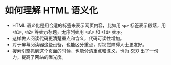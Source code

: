 # 如何理解 HTML 语义化

- HTML 语义化是用合适的标签来表示网页内容，比如用 `<p>` 标签表示段落，用 `<h1>`, `<h2>` 等表示标题，无序列表用 `<ul>` 和 `<li>` 表示。
- 这样做人阅读代码更清楚重点和含义，代码可读性增加。
- 对于屏幕阅读器这些设备，也能区分重点，对视觉障碍人士更友好。
- 搜索引擎抓到这个页面的时候，也能分清重点和含义，也为 SEO 出了一份力。提高了网站的曝光度。
